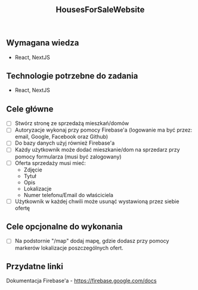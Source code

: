<h2 align="center">HousesForSaleWebsite</h2>

<br>

## Wymagana wiedza

- React, NextJS

## Technologie potrzebne do zadania

- React, NextJS

## Cele główne

- [ ] Stwórz stronę ze sprzedażą mieszkań/domów
- [ ] Autoryzacje wykonaj przy pomocy Firebase'a (logowanie ma być przez: email, Google, Facebook oraz Github)
- [ ] Do bazy danych użyj również Firebase'a
- [ ] Każdy użytkownik może dodać mieszkanie/dom na sprzedarz przy pomocy formularza (musi być zalogowany)
- [ ] Oferta sprzedaży musi mieć:
  - Zdjęcie
  - Tytuł
  - Opis
  - Lokalizacje
  - Numer telefonu/Email do właściciela
- [ ] Użytkownik w każdej chwili może usunąć wystawioną przez siebie ofertę

## Cele opcjonalne do wykonania

- [ ] Na podstornie "/map" dodaj mapę, gdzie dodasz przy pomocy markerów lokalizacje poszczególnych ofert.

## Przydatne linki

Dokumentacja Firebase'a - https://firebase.google.com/docs